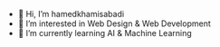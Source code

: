 - 👋 Hi, I’m hamedkhamisabadi
- 👀 I’m interested in Web Design & Web Development
- 🌱 I’m currently learning AI & Machine Learning

<!---
hamedkhamis/hamedkhamis is a ✨ special ✨ repository because its `README.md` (this file) appears on your GitHub profile.
You can click the Preview link to take a look at your changes.
--->

